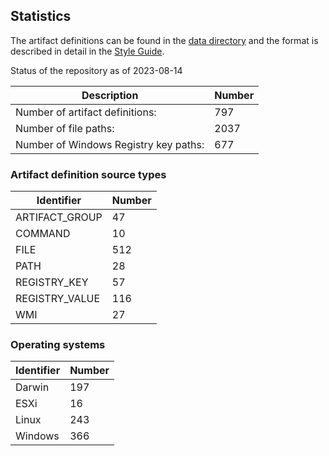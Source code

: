 ## Statistics

The artifact definitions can be found in the
[data directory](https://github.com/ForensicArtifacts/artifacts/tree/main/data) and the format is described in detail
in the [Style Guide](https://artifacts.readthedocs.io/en/latest/sources/Format-specification.html).

Status of the repository as of 2023-08-14

Description | Number
--- | ---
Number of artifact definitions: | 797
Number of file paths: | 2037
Number of Windows Registry key paths: | 677

### Artifact definition source types

Identifier | Number
--- | ---
ARTIFACT_GROUP | 47
COMMAND | 10
FILE | 512
PATH | 28
REGISTRY_KEY | 57
REGISTRY_VALUE | 116
WMI | 27

### Operating systems

Identifier | Number
--- | ---
Darwin | 197
ESXi | 16
Linux | 243
Windows | 366

